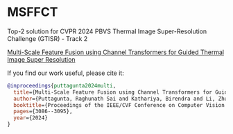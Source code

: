 # MSFFCT
Top-2 solution for CVPR 2024 PBVS Thermal Image Super-Resolution Challenge (GTISR) - Track 2

[Multi-Scale Feature Fusion using Channel Transformers for Guided Thermal Image Super Resolution](https://openaccess.thecvf.com/content/CVPR2024W/PBVS/papers/Puttagunta_Multi-Scale_Feature_Fusion_using_Channel_Transformers_for_Guided_Thermal_Image_CVPRW_2024_paper.pdf)



If you find our work useful, please cite it:

```bibtex
@inproceedings{puttagunta2024multi,
  title={Multi-Scale Feature Fusion using Channel Transformers for Guided Thermal Image Super Resolution},
  author={Puttagunta, Raghunath Sai and Kathariya, Birendra and Li, Zhu and York, George},
  booktitle={Proceedings of the IEEE/CVF Conference on Computer Vision and Pattern Recognition},
  pages={3086--3095},
  year={2024}
}
